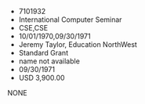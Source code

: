 * 7101932
* International Computer Seminar
* CSE,CSE
* 10/01/1970,09/30/1971
* Jeremy Taylor, Education NorthWest
* Standard Grant
*   name not available
* 09/30/1971
* USD 3,900.00

NONE